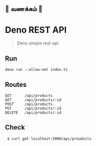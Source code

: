 ## 🙏 வணக்கம் 🙏 
# Deno REST API
> Deno simple rest-api 
## Run
```
deno run --allow-net index.ts
```

## Routes
```
GET      /api/products
GET      /api/products/:id
POST     /api/products
PUT      /api/products/:id
DELETE   /api/products/:id
```

## Check 
```
 $ curl get localhost:5000/api/prouducts
```